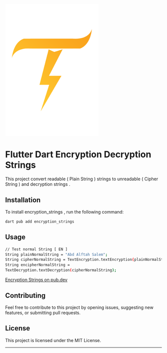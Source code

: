<img src="assets/images/logo.png" width="300"/>

# Flutter Dart Encryption Decryption Strings

This project convert readable ( Plain String ) strings to unreadable ( Cipher String ) and decryption strings .

## Installation

To install encryption_strings , run the following command:

```bash
dart pub add encryption_strings
```

## Usage

```bash
// Test normal String [ EN ]
String plainNormalString = "Abd Alftah Salem";
String cipherNormalString = TextEncryption.textEncryption(plainNormalString); // This will generate random String every times
String encipherNormalString =
TextDecryption.textDecryption(cipherNormalString);
```

[Encryption Strings on pub.dev](https://pub.dev/packages/encryption_strings)

## Contributing

Feel free to contribute to this project by opening issues, suggesting new features, or submitting pull requests.

## License

This project is licensed under the MIT License.

---
